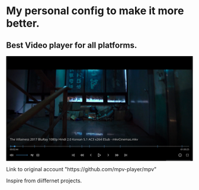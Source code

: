 <h1>My personal config to make it more better.</h1> 
<h2>Best Video player for all platforms.</h2>
<img align="center" alt="Player img" width="800" src="https://raw.githubusercontent.com/wormcracker/Mpv/main/script-opts/2023-02-06_20-01.png">
<p>Link to original account "https://github.com/mpv-player/mpv"</p>
<p>Inspire from diiffernet projects.</p>
